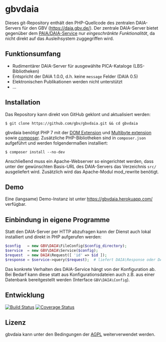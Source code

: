 # gbvdaia

Dieses git-Repository enthält den PHP-Quellcode des zentralen DAIA-Servers für
den GBV (<https://daia.gbv.de/>). Der zentrale DAIA-Server bietet gegenüber dem
[PAIA/DAIA-Service] nur *eingeschränkte Funktionalität*, da nicht direkt auf
das Ausleihsystem zuggegriffen wird.

## Funktionsumfang

* Rudimentärer DAIA-Server für ausgewählte PICA-Kataloge (LBS-Bibliotheken)
* Entspricht der DAIA 1.0.0, d.h. keine `message` Felder (DAIA 0.5)
* Elektronischen Publikationen werden nicht unterstützt
* ...

## Installation

Das Repository kann direkt von GitHub geklont und aktualisiert werden:

    $ git clone https://github.com/gbv/gbvdaia.git && cd gbvdaia

gbvdaia benötigt PHP 7 mit der [DOM Extension] und [Multibyte extension] sowie
[composer]. Zusätzliche PHP-Bibliotheken sind in `composer.json` aufgeführt und
werden folgendermaßen installiert:

    $ composer install --no-dev

Anschließend muss ein Apache-Webserver so eingerichtet werden, dass unter der
gewünschten Basis-URL des DAIA-Servers das Verzeichnis `src/` ausgeliefert
wird. Zusätzlich wird das Apache-Modul mod_rewrite benötigt.

## Demo

Eine (langsame) Demo-Instanz ist unter <https://gbvdaia.herokuapp.com/>
verfügbar.

## Einbindung in eigene Programme

Statt den DAIA-Server per HTTP abzufragen kann der Dienst auch lokal
installiert und direkt in PHP aufgerufen werden:

~~~php
$config   = new GBV\DAIA\FileConfig($config_directory);
$service  = new GBV\DAIA\Service($config);
$request  = new DAIA\Request([ 'id' => $id ]);
$response = $service->query($request);  # liefert DAIA\Response oder DAIA\Error
~~~

Das konkrete Verhalten des DAIA-Service hängt von der Konfiguration ab. Bei
Bedarf kann diese statt aus Konfigurationsdateien auch z.B. aus einer Datenbank
bereitgestellt werden (Interface `GBV\DAIA\Config`).


## Entwicklung

[![Build Status](https://travis-ci.org/gbv/gbvdaia.svg?branch=master)](https://travis-ci.org/gbv/gbvdaia)
[![Coverage Status](https://coveralls.io/repos/gbv/gbvdaia/badge.svg?branch=master)](https://coveralls.io/r/gbv/gbvdaia)

## Lizenz

gbvdaia kann unter den Bedingungen der [AGPL] weiterverwendet werden.


[PAIA/DAIA-Service]: https://www.gbv.de/Verbundzentrale/serviceangebote/paia-service
[DOM Extension]: https://secure.php.net/manual/en/book.dom.php
[Multibyte Extension]: https://secure.php.net/manual/en/book.mbstring.php
[composer]: https://getcomposer.org/
[AGPL]: https://de.wikipedia.org/wiki/GNU_Affero_General_Public_License
